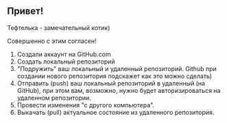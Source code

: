 ## Привет!

Тефтелька - замечательный котик) 

Совершенно с этим согласен!

1. Создали аккаунт на GitHub.com
2. Создать локальный репозиторий
3. "Подружить" ваш локальный и удаленный репозиторий. Github при создании нового репозитория подскажет как это можно сделать)
4. Отправить (push) ваш локальный репозиторий в удаленный (на GitHub), при этом вам, возможно, нужно будет авторизироваться на удаленном репозитории.
5. Провести изменения "с другого компьютера".
6. Выкачать (pull) актуальное состояние из удаленного репозитория.
